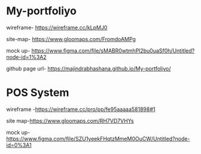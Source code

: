 # My-portfoliyo
wireframe- https://wireframe.cc/kLpMJ0



site-map- https://www.gloomaps.com/FromdoAMPg



mock up- https://www.figma.com/file/sMABR0wtmhPl2bu0uaSf0h/Untitled?node-id=1%3A2

github page url- https://majindrabhashana.github.io/My-portfoliyo/


# POS System


wireframe -https://wireframe.cc/pro/pp/fe95aaaaa581898#1


site map-https://www.gloomaps.com/RH7VD7VHYs


mock up-https://www.figma.com/file/SZU1yeekFHqtzMmeM0OuCW/Untitled?node-id=0%3A1
